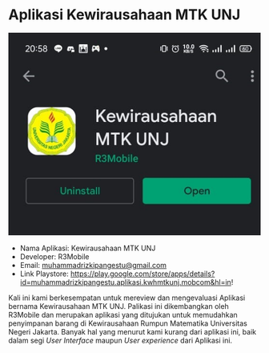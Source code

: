 # Aplikasi Kewirausahaan MTK UNJ
![PlaystoreApp](https://github.com/RealizeID/HCI/blob/hw2/Task%201%20%20Report/PlaystoreApp.jpeg)
* Nama Aplikasi: Kewirausahaan MTK UNJ
* Developer: R3Mobile
* Email: muhammadrizkipangestu@gmail.com
* Link Playstore: https://play.google.com/store/apps/details?id=muhammadrizkipangestu.aplikasi.kwhmtkunj.mobcom&hl=in!

Kali ini kami berkesempatan untuk mereview dan mengevaluasi Aplikasi bernama Kewirausahaan MTK UNJ. Palikasi ini dikembangkan oleh R3Mobile dan merupakan aplikasi yang ditujukan untuk memudahkan penyimpanan barang di Kewirausahaan Rumpun Matematika Universitas Negeri Jakarta. Banyak hal yang menurut kami kurang dari aplikasi ini, baik dalam segi _User Interface_ maupun _User experience_ dari Aplikasi ini.  

